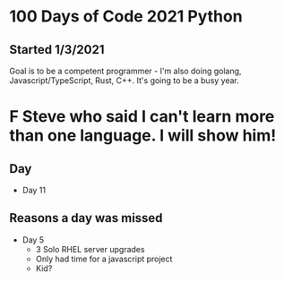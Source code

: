 # 100 Days of Code 2021 Python 
## Started 1/3/2021

Goal is to be a competent programmer - I'm also doing golang, Javascript/TypeScript, Rust, C++. It's going to be a busy year. 

# F Steve who said I can't learn more than one language. I will show him!


## Day #
- Day 11

## Reasons a day was missed
- Day 5
  - 3 Solo RHEL server upgrades
  - Only had time for a javascript project
  - Kid?

  
